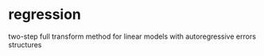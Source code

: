 # regression
two-step full transform method for linear models with autoregressive errors structures
